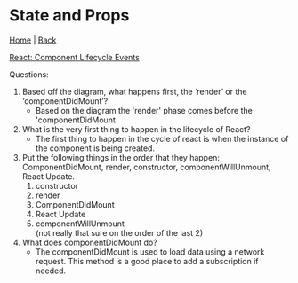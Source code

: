 # State and Props

[Home](/README.md) | [Back](/301-main/301TableofContents.md)

[React: Component Lifecycle Events](https://medium.com/@joshuablankenshipnola/react-component-lifecycle-events-cb77e670a093)

Questions: 

  1. Based off the diagram, what happens first, the ‘render’ or the ‘componentDidMount’?
      <ul>
      <li>Based on the diagram the 'render' phase comes before the 'componentDidMount</li>
      </ul>
  1. What is the very first thing to happen in the lifecycle of React?
      <ul>
      <li>The first thing to happen in the cycle of react is when the instance of the component is being created.</li>
      </ul>
  1.	Put the following things in the order that they happen: ComponentDidMount, render, constructor, componentWillUnmount, React Update.
        <ol>
          <li>constructor</li>
          <li>render</li>
          <li>ComponentDidMount</li>
          <li>React Update</li>
          <li>componentWillUnmount</li> 
          (not really that sure on the order of the last 2)
        </ol>
  1.  What does componentDidMount do?
      <ul>
        <li>The componentDidMount is used to load data using a network request. This method is a good place to add a subscription if needed.</li>
      </ul>


